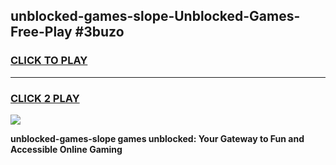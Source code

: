 
## unblocked-games-slope-Unblocked-Games-Free-Play #3buzo
<h3>
<a href="https://us.freeplayer.one?title=unblocked-games-slope&ref=9M">CLICK TO PLAY</a></h3>
<hr>

<h3>
<a href="https://us.freeplayer.one?title=unblocked-games-slope&ref=9M">CLICK 2 PLAY</a>
  
</h3>

<a href="https://us.freeplayer.one?title=unblocked-games-slope&ref=9M"><img src="https://clearcache.store/games.png"></a>


**unblocked-games-slope games unblocked: Your Gateway to Fun and Accessible Online Gaming**
